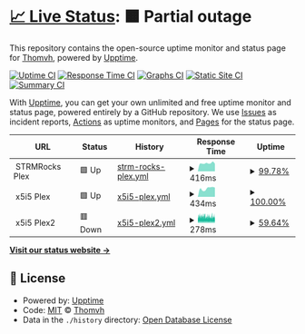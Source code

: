 # [📈 Live Status](https://thomvh.github.io/thvmh-uptime): <!--live status--> **🟧 Partial outage**

This repository contains the open-source uptime monitor and status page for [Thomvh](https://thomvh.github.io/thvmh-uptime), powered by [Upptime](https://github.com/upptime/upptime).

[![Uptime CI](https://github.com/koj-co/upptime/workflows/Uptime%20CI/badge.svg)](https://github.com/koj-co/upptime/actions?query=workflow%3A%22Uptime+CI%22)
[![Response Time CI](https://github.com/koj-co/upptime/workflows/Response%20Time%20CI/badge.svg)](https://github.com/koj-co/upptime/actions?query=workflow%3A%22Response+Time+CI%22)
[![Graphs CI](https://github.com/koj-co/upptime/workflows/Graphs%20CI/badge.svg)](https://github.com/koj-co/upptime/actions?query=workflow%3A%22Graphs+CI%22)
[![Static Site CI](https://github.com/koj-co/upptime/workflows/Static%20Site%20CI/badge.svg)](https://github.com/koj-co/upptime/actions?query=workflow%3A%22Static+Site+CI%22)
[![Summary CI](https://github.com/koj-co/upptime/workflows/Summary%20CI/badge.svg)](https://github.com/koj-co/upptime/actions?query=workflow%3A%22Summary+CI%22)

With [Upptime](https://upptime.js.org), you can get your own unlimited and free uptime monitor and status page, powered entirely by a GitHub repository. We use [Issues](https://github.com/thomvh/thvmh-uptime/issues) as incident reports, [Actions](https://github.com/thomvh/thvmh-uptime/actions) as uptime monitors, and [Pages](https://thomvh.github.io/thvmh-uptime) for the status page.

<!--start: status pages-->
<!-- This summary is generated by Upptime (https://github.com/upptime/upptime) -->
<!-- Do not edit this manually, your changes will be overwritten -->
<!-- prettier-ignore -->
| URL | Status | History | Response Time | Uptime |
| --- | ------ | ------- | ------------- | ------ |
| <img alt="" src="https://favicons.githubusercontent.com/null" height="13"> STRMRocks Plex | 🟩 Up | [strm-rocks-plex.yml](https://github.com/Thomvh/thvmh-uptime/commits/master/history/strm-rocks-plex.yml) | <details><summary><img alt="Response time graph" src="./graphs/strm-rocks-plex/response-time-week.png" height="20"> 416ms</summary><br><a href="https://status.thvmh.nl/history/strm-rocks-plex"><img alt="Response time 440" src="https://img.shields.io/endpoint?url=https%3A%2F%2Fraw.githubusercontent.com%2FThomvh%2Fthvmh-uptime%2Fmaster%2Fapi%2Fstrm-rocks-plex%2Fresponse-time.json"></a><br><a href="https://status.thvmh.nl/history/strm-rocks-plex"><img alt="24-hour response time 392" src="https://img.shields.io/endpoint?url=https%3A%2F%2Fraw.githubusercontent.com%2FThomvh%2Fthvmh-uptime%2Fmaster%2Fapi%2Fstrm-rocks-plex%2Fresponse-time-day.json"></a><br><a href="https://status.thvmh.nl/history/strm-rocks-plex"><img alt="7-day response time 416" src="https://img.shields.io/endpoint?url=https%3A%2F%2Fraw.githubusercontent.com%2FThomvh%2Fthvmh-uptime%2Fmaster%2Fapi%2Fstrm-rocks-plex%2Fresponse-time-week.json"></a><br><a href="https://status.thvmh.nl/history/strm-rocks-plex"><img alt="30-day response time 440" src="https://img.shields.io/endpoint?url=https%3A%2F%2Fraw.githubusercontent.com%2FThomvh%2Fthvmh-uptime%2Fmaster%2Fapi%2Fstrm-rocks-plex%2Fresponse-time-month.json"></a><br><a href="https://status.thvmh.nl/history/strm-rocks-plex"><img alt="1-year response time 440" src="https://img.shields.io/endpoint?url=https%3A%2F%2Fraw.githubusercontent.com%2FThomvh%2Fthvmh-uptime%2Fmaster%2Fapi%2Fstrm-rocks-plex%2Fresponse-time-year.json"></a></details> | <details><summary><a href="https://status.thvmh.nl/history/strm-rocks-plex">99.78%</a></summary><a href="https://status.thvmh.nl/history/strm-rocks-plex"><img alt="All-time uptime 99.82%" src="https://img.shields.io/endpoint?url=https%3A%2F%2Fraw.githubusercontent.com%2FThomvh%2Fthvmh-uptime%2Fmaster%2Fapi%2Fstrm-rocks-plex%2Fuptime.json"></a><br><a href="https://status.thvmh.nl/history/strm-rocks-plex"><img alt="24-hour uptime 100.00%" src="https://img.shields.io/endpoint?url=https%3A%2F%2Fraw.githubusercontent.com%2FThomvh%2Fthvmh-uptime%2Fmaster%2Fapi%2Fstrm-rocks-plex%2Fuptime-day.json"></a><br><a href="https://status.thvmh.nl/history/strm-rocks-plex"><img alt="7-day uptime 99.78%" src="https://img.shields.io/endpoint?url=https%3A%2F%2Fraw.githubusercontent.com%2FThomvh%2Fthvmh-uptime%2Fmaster%2Fapi%2Fstrm-rocks-plex%2Fuptime-week.json"></a><br><a href="https://status.thvmh.nl/history/strm-rocks-plex"><img alt="30-day uptime 99.82%" src="https://img.shields.io/endpoint?url=https%3A%2F%2Fraw.githubusercontent.com%2FThomvh%2Fthvmh-uptime%2Fmaster%2Fapi%2Fstrm-rocks-plex%2Fuptime-month.json"></a><br><a href="https://status.thvmh.nl/history/strm-rocks-plex"><img alt="1-year uptime 99.82%" src="https://img.shields.io/endpoint?url=https%3A%2F%2Fraw.githubusercontent.com%2FThomvh%2Fthvmh-uptime%2Fmaster%2Fapi%2Fstrm-rocks-plex%2Fuptime-year.json"></a></details>
| <img alt="" src="https://favicons.githubusercontent.com/null" height="13"> x5i5 Plex | 🟩 Up | [x5i5-plex.yml](https://github.com/Thomvh/thvmh-uptime/commits/master/history/x5i5-plex.yml) | <details><summary><img alt="Response time graph" src="./graphs/x5i5-plex/response-time-week.png" height="20"> 434ms</summary><br><a href="https://status.thvmh.nl/history/x5i5-plex"><img alt="Response time 488" src="https://img.shields.io/endpoint?url=https%3A%2F%2Fraw.githubusercontent.com%2FThomvh%2Fthvmh-uptime%2Fmaster%2Fapi%2Fx5i5-plex%2Fresponse-time.json"></a><br><a href="https://status.thvmh.nl/history/x5i5-plex"><img alt="24-hour response time 482" src="https://img.shields.io/endpoint?url=https%3A%2F%2Fraw.githubusercontent.com%2FThomvh%2Fthvmh-uptime%2Fmaster%2Fapi%2Fx5i5-plex%2Fresponse-time-day.json"></a><br><a href="https://status.thvmh.nl/history/x5i5-plex"><img alt="7-day response time 434" src="https://img.shields.io/endpoint?url=https%3A%2F%2Fraw.githubusercontent.com%2FThomvh%2Fthvmh-uptime%2Fmaster%2Fapi%2Fx5i5-plex%2Fresponse-time-week.json"></a><br><a href="https://status.thvmh.nl/history/x5i5-plex"><img alt="30-day response time 488" src="https://img.shields.io/endpoint?url=https%3A%2F%2Fraw.githubusercontent.com%2FThomvh%2Fthvmh-uptime%2Fmaster%2Fapi%2Fx5i5-plex%2Fresponse-time-month.json"></a><br><a href="https://status.thvmh.nl/history/x5i5-plex"><img alt="1-year response time 488" src="https://img.shields.io/endpoint?url=https%3A%2F%2Fraw.githubusercontent.com%2FThomvh%2Fthvmh-uptime%2Fmaster%2Fapi%2Fx5i5-plex%2Fresponse-time-year.json"></a></details> | <details><summary><a href="https://status.thvmh.nl/history/x5i5-plex">100.00%</a></summary><a href="https://status.thvmh.nl/history/x5i5-plex"><img alt="All-time uptime 100.00%" src="https://img.shields.io/endpoint?url=https%3A%2F%2Fraw.githubusercontent.com%2FThomvh%2Fthvmh-uptime%2Fmaster%2Fapi%2Fx5i5-plex%2Fuptime.json"></a><br><a href="https://status.thvmh.nl/history/x5i5-plex"><img alt="24-hour uptime 100.00%" src="https://img.shields.io/endpoint?url=https%3A%2F%2Fraw.githubusercontent.com%2FThomvh%2Fthvmh-uptime%2Fmaster%2Fapi%2Fx5i5-plex%2Fuptime-day.json"></a><br><a href="https://status.thvmh.nl/history/x5i5-plex"><img alt="7-day uptime 100.00%" src="https://img.shields.io/endpoint?url=https%3A%2F%2Fraw.githubusercontent.com%2FThomvh%2Fthvmh-uptime%2Fmaster%2Fapi%2Fx5i5-plex%2Fuptime-week.json"></a><br><a href="https://status.thvmh.nl/history/x5i5-plex"><img alt="30-day uptime 100.00%" src="https://img.shields.io/endpoint?url=https%3A%2F%2Fraw.githubusercontent.com%2FThomvh%2Fthvmh-uptime%2Fmaster%2Fapi%2Fx5i5-plex%2Fuptime-month.json"></a><br><a href="https://status.thvmh.nl/history/x5i5-plex"><img alt="1-year uptime 100.00%" src="https://img.shields.io/endpoint?url=https%3A%2F%2Fraw.githubusercontent.com%2FThomvh%2Fthvmh-uptime%2Fmaster%2Fapi%2Fx5i5-plex%2Fuptime-year.json"></a></details>
| <img alt="" src="https://favicons.githubusercontent.com/null" height="13"> x5i5 Plex2 | 🟥 Down | [x5i5-plex2.yml](https://github.com/Thomvh/thvmh-uptime/commits/master/history/x5i5-plex2.yml) | <details><summary><img alt="Response time graph" src="./graphs/x5i5-plex2/response-time-week.png" height="20"> 278ms</summary><br><a href="https://status.thvmh.nl/history/x5i5-plex2"><img alt="Response time 279" src="https://img.shields.io/endpoint?url=https%3A%2F%2Fraw.githubusercontent.com%2FThomvh%2Fthvmh-uptime%2Fmaster%2Fapi%2Fx5i5-plex2%2Fresponse-time.json"></a><br><a href="https://status.thvmh.nl/history/x5i5-plex2"><img alt="24-hour response time 276" src="https://img.shields.io/endpoint?url=https%3A%2F%2Fraw.githubusercontent.com%2FThomvh%2Fthvmh-uptime%2Fmaster%2Fapi%2Fx5i5-plex2%2Fresponse-time-day.json"></a><br><a href="https://status.thvmh.nl/history/x5i5-plex2"><img alt="7-day response time 278" src="https://img.shields.io/endpoint?url=https%3A%2F%2Fraw.githubusercontent.com%2FThomvh%2Fthvmh-uptime%2Fmaster%2Fapi%2Fx5i5-plex2%2Fresponse-time-week.json"></a><br><a href="https://status.thvmh.nl/history/x5i5-plex2"><img alt="30-day response time 279" src="https://img.shields.io/endpoint?url=https%3A%2F%2Fraw.githubusercontent.com%2FThomvh%2Fthvmh-uptime%2Fmaster%2Fapi%2Fx5i5-plex2%2Fresponse-time-month.json"></a><br><a href="https://status.thvmh.nl/history/x5i5-plex2"><img alt="1-year response time 279" src="https://img.shields.io/endpoint?url=https%3A%2F%2Fraw.githubusercontent.com%2FThomvh%2Fthvmh-uptime%2Fmaster%2Fapi%2Fx5i5-plex2%2Fresponse-time-year.json"></a></details> | <details><summary><a href="https://status.thvmh.nl/history/x5i5-plex2">59.64%</a></summary><a href="https://status.thvmh.nl/history/x5i5-plex2"><img alt="All-time uptime 66.64%" src="https://img.shields.io/endpoint?url=https%3A%2F%2Fraw.githubusercontent.com%2FThomvh%2Fthvmh-uptime%2Fmaster%2Fapi%2Fx5i5-plex2%2Fuptime.json"></a><br><a href="https://status.thvmh.nl/history/x5i5-plex2"><img alt="24-hour uptime 58.22%" src="https://img.shields.io/endpoint?url=https%3A%2F%2Fraw.githubusercontent.com%2FThomvh%2Fthvmh-uptime%2Fmaster%2Fapi%2Fx5i5-plex2%2Fuptime-day.json"></a><br><a href="https://status.thvmh.nl/history/x5i5-plex2"><img alt="7-day uptime 59.64%" src="https://img.shields.io/endpoint?url=https%3A%2F%2Fraw.githubusercontent.com%2FThomvh%2Fthvmh-uptime%2Fmaster%2Fapi%2Fx5i5-plex2%2Fuptime-week.json"></a><br><a href="https://status.thvmh.nl/history/x5i5-plex2"><img alt="30-day uptime 66.64%" src="https://img.shields.io/endpoint?url=https%3A%2F%2Fraw.githubusercontent.com%2FThomvh%2Fthvmh-uptime%2Fmaster%2Fapi%2Fx5i5-plex2%2Fuptime-month.json"></a><br><a href="https://status.thvmh.nl/history/x5i5-plex2"><img alt="1-year uptime 66.64%" src="https://img.shields.io/endpoint?url=https%3A%2F%2Fraw.githubusercontent.com%2FThomvh%2Fthvmh-uptime%2Fmaster%2Fapi%2Fx5i5-plex2%2Fuptime-year.json"></a></details>

<!--end: status pages-->

[**Visit our status website →**](https://thomvh.github.io/thvmh-uptime)

## 📄 License

- Powered by: [Upptime](https://github.com/upptime/upptime)
- Code: [MIT](./LICENSE) © [Thomvh](https://thomvh.github.io/thvmh-uptime)
- Data in the `./history` directory: [Open Database License](https://opendatacommons.org/licenses/odbl/1-0/)
